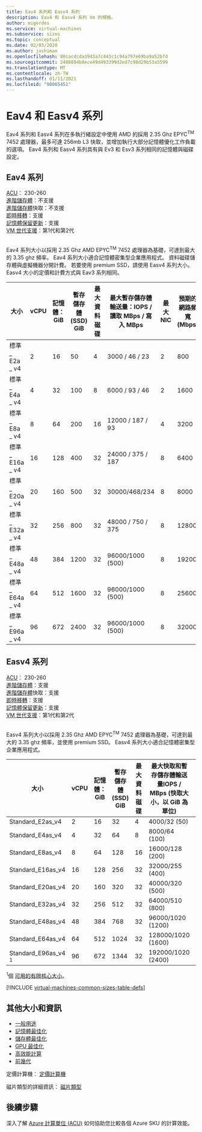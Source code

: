 ```yaml
---
title: Eav4 系列和 Easv4 系列
description: Eav4 和 Easv4 系列 Vm 的規格。
author: migerdes
ms.service: virtual-machines
ms.subservice: sizes
ms.topic: conceptual
ms.date: 02/03/2020
ms.author: jushiman
ms.openlocfilehash: 80cacdcda39d3a7c443c1c94a797e69ba9a52bfd
ms.sourcegitcommit: 2488894b8ece49d493399d2ed7c98d29b53a5599
ms.translationtype: MT
ms.contentlocale: zh-TW
ms.lasthandoff: 01/11/2021
ms.locfileid: "98065451"
---
```

# <a name="eav4-and-easv4-series"></a>Eav4 和 Easv4 系列

Eav4 系列和 Easv4 系列在多執行緒設定中使用 AMD 的採用 2.35 Ghz EPYC<sup>TM</sup> 7452 處理器，最多可達 256mb L3 快取，並增加執行大部分記憶體優化工作負載的選項。 Eav4 系列和 Easv4 系列具有與 Ev3 和 Esv3 系列相同的記憶體與磁碟設定。

## <a name="eav4-series"></a>Eav4 系列

[ACU](acu.md)： 230-260<br>
[進階儲存體](premium-storage-performance.md)：不支援<br>
[進階儲存體](premium-storage-performance.md)快取：不支援<br>
[即時移轉](maintenance-and-updates.md)：支援<br>
[記憶體保留更新](maintenance-and-updates.md)：支援<br>
[VM 世代支援](generation-2.md)：第1代和第2代<br>
<br>

Eav4 系列大小以採用 2.35 Ghz AMD EPYC<sup>TM</sup> 7452 處理器為基礎，可達到最大的 3.35 ghz 頻率。 Eav4 系列大小適合記憶體密集型企業應用程式。 資料磁碟儲存體與虛擬機器分開計費。 若要使用 premium SSD，請使用 Easv4 系列大小。 Easv4 大小的定價和計費方式與 Eav3 系列相同。

| 大小 | vCPU | 記憶體：GiB | 暫存儲存體 (SSD) GiB | 最大資料磁碟 | 最大暫存儲存體輸送量：IOPS / 讀取 MBps / 寫入 MBps | 最大 NIC | 預期的網路頻寬 (Mbps)  |
| -----|-----|-----|-----|-----|-----|-----|-----|
| 標準 \_ E2a \_ v4|2|16|50|4|3000 / 46 / 23|2 | 800 |
| 標準 \_ E4a \_ v4|4|32|100|8|6000 / 93 / 46|2 | 1600 |
| 標準 \_ E8a \_ v4|8|64|200|16|12000 / 187 / 93|4 | 3200 |
| 標準 \_ E16a \_ v4|16|128|400|32|24000 / 375 / 187|8 | 6400 |
| 標準 \_ E20a \_ v4|20|160|500|32|30000/468/234|8 | 8000 |
| 標準 \_ E32a \_ v4|32|256|800|32|48000 / 750 / 375|8 | 12800 |
| 標準 \_ E48a \_ v4|48|384|1200|32|96000/1000 (500) |8 | 19200 |
| 標準 \_ E64a \_ v4|64|512|1600|32|96000/1000 (500) |8 | 25600 |
| 標準 \_ E96a \_ v4|96|672|2400|32|96000/1000 (500) |8 | 32000 |

## <a name="easv4-series"></a>Easv4 系列

[ACU](acu.md)： 230-260<br>
[進階儲存體](premium-storage-performance.md)：支援<br>
[進階儲存體](premium-storage-performance.md)快取：支援<br>
[即時移轉](maintenance-and-updates.md)：支援<br>
[記憶體保留更新](maintenance-and-updates.md)：支援<br>
[VM 世代支援](generation-2.md)：第1代和第2代<br>
<br>

Easv4 系列大小以採用 2.35 Ghz AMD EPYC<sup>TM</sup> 7452 處理器為基礎，可達到最大的 3.35 ghz 頻率，並使用 premium SSD。 Easv4 系列大小適合記憶體密集型企業應用程式。

| 大小 | vCPU | 記憶體：GiB | 暫存儲存體 (SSD) GiB | 最大資料磁碟 | 最大快取和暫存儲存體輸送量IOPS / MBps (快取大小，以 GiB 為單位) | 最大取消快取的磁碟輸送量︰IOPS / MBps | 最大 NIC | 預期的網路頻寬 (Mbps)  |
|-----|-----|-----|-----|-----|-----|-----|-----|-----|
| Standard_E2as_v4|2|16|32|4|4000/32 (50) |3200/48|2 | 800 |
| Standard_E4as_v4|4|32|64|8|8000/64 (100) |6400/96|2 | 1600 |
| Standard_E8as_v4|8|64|128|16|16000/128 (200) |12800/192|4 | 3200 |
| Standard_E16as_v4|16|128|256|32|32000/255 (400) |25600/384|8 | 6400 |
| Standard_E20as_v4|20|160|320|32|40000/320 (500) |32000/480|8 | 8000 |
| Standard_E32as_v4|32|256|512|32|64000/510 (800) |51200/768|8 | 12800 |
| Standard_E48as_v4|48|384|768|32|96000/1020 (1200) |76800/1148|8 | 19200 |
| Standard_E64as_v4|64|512|1024|32|128000/1020 (1600) |80000/1200|8 | 25600 |
| Standard_E96as_v4 <sup>1</sup>|96|672|1344|32|192000/1020 (2400) |80000/1200|8 | 32000 |

<sup>1</sup>個 [可用的有限核心大小](./constrained-vcpu.md)。

[!INCLUDE [virtual-machines-common-sizes-table-defs](../../includes/virtual-machines-common-sizes-table-defs.md)]

## <a name="other-sizes-and-information"></a>其他大小和資訊

- [一般用途](sizes-general.md)
- [記憶體最佳化](sizes-memory.md)
- [儲存體最佳化](sizes-storage.md)
- [GPU 最佳化](sizes-gpu.md)
- [高效能計算](sizes-hpc.md)
- [前幾代](sizes-previous-gen.md)

定價計算機： [定價計算機](https://azure.microsoft.com/pricing/calculator/)

磁片類型的詳細資訊： [磁片類型](./disks-types.md#ultra-disk)

## <a name="next-steps"></a>後續步驟

深入了解 [Azure 計算單位 (ACU)](acu.md) 如何協助您比較各個 Azure SKU 的計算效能。
